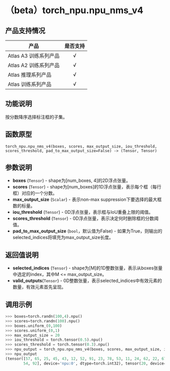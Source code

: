 # （beta）torch_npu.npu_nms_v4
## 产品支持情况

| 产品                                                         | 是否支持 |
| ------------------------------------------------------------ | :------: |
|<term>Atlas A3 训练系列产品</term>            |    √     |
|<term>Atlas A2 训练系列产品</term>  | √    |
|<term>Atlas 推理系列产品</term>                                       |    √     |
|<term>Atlas 训练系列产品</term>                                       |    √     |
## 功能说明

按分数降序选择标注框的子集。
## 函数原型

```
torch_npu.npu_nms_v4(boxes, scores, max_output_size, iou_threshold, scores_threshold, pad_to_max_output_size=False) -> (Tensor, Tensor)
```



## 参数说明

- **boxes** (`Tensor`) - shape为[num_boxes, 4]的2D浮点张量。
- **scores** (`Tensor`) - shape为[num_boxes]的1D浮点张量，表示每个框（每行框）对应的一个分数。
- **max_output_size** (`Scalar`) - 表示non-max suppression下要选择的最大框数的标量。
- **iou_threshold** (`Tensor`) - 0D浮点张量，表示框与IoU重叠上限的阈值。
- **scores_threshold** (`Tensor`) - 0D浮点张量，表示决定何时删除框的分数阈值。
- **pad_to_max_output_size** (`bool`，默认值为False) - 如果为True，则输出的selected_indices将填充为max_output_size长度。

## 返回值说明

- **selected_indices** (`Tensor`) - shape为[M]的1D整数张量，表示从boxes张量中选定的index，其中M <= max_output_size。
- **valid_outputs**(`Tensor`) - 0D整数张量，表示selected_indices中有效元素的数量，有效元素首先呈现。



## 调用示例

```python
>>> boxes=torch.randn(100,4).npu()
>>> scores=torch.randn(100).npu()
>>> boxes.uniform_(0,100)
>>> scores.uniform_(0,1)
>>> max_output_size = 20
>>> iou_threshold = torch.tensor(0.5).npu()
>>> scores_threshold = torch.tensor(0.3).npu()
>>> npu_output = torch_npu.npu_nms_v4(boxes, scores, max_output_size, iou_threshold, scores_threshold)
>>> npu_output
(tensor([57, 65, 25, 45, 43, 12, 52, 91, 23, 78, 53, 11, 24, 62, 22, 67,  9, 94,
        54, 92], device='npu:0', dtype=torch.int32), tensor(20, device='npu:0', dtype=torch.int32))
```
